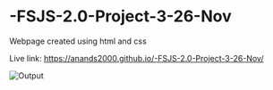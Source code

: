 # -FSJS-2.0-Project-3-26-Nov
Webpage created using html and css

Live link: https://anands2000.github.io/-FSJS-2.0-Project-3-26-Nov/

![Output](https://user-images.githubusercontent.com/49140303/213902509-b116a7b3-cd1d-442d-885a-87755504b769.png)


